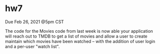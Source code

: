 # hw7

Due Feb 26, 2021 @5pm CST
<br>
<p>The code for the Movies code from last week is now able your application will reach out to TMDB to get a list of movies and allow a user to create maintain which movies have been watched – with the addition of user login and a per-user "watch list".<p>
